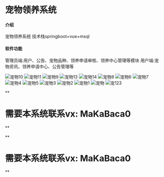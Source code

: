 # 宠物领养系统
#### 介绍
宠物领养系统 技术栈springboot+vue+msql

#### 软件功能
管理员端:用户、公告、宠物品种、领养申请审核、领养中心管理等模块 用户端:宠物资讯、领养申请中心、公告管理等

![宠物10](https://github.com/MaCa-BaKa/pet-adoption-system/assets/102128690/54718b5f-37aa-47ac-a205-f62bf79583d3)
![宠物11](https://github.com/MaCa-BaKa/pet-adoption-system/assets/102128690/e73235d0-1cbf-45f3-8aaa-e40e6a0b2c84)
![宠物9](https://github.com/MaCa-BaKa/pet-adoption-system/assets/102128690/f0827977-ca08-417e-bbcf-18305c708e8e)
![宠物13](https://github.com/MaCa-BaKa/pet-adoption-system/assets/102128690/944d5cc9-46f2-401a-8a0a-7939b3cdbbd5)
![宠物14](https://github.com/MaCa-BaKa/pet-adoption-system/assets/102128690/61a09dbf-b372-43c7-b378-1ab392124850)
![宠物8](https://github.com/MaCa-BaKa/pet-adoption-system/assets/102128690/deb7dfde-b37a-41d2-a16b-aa1b1062092a)
![宠物6](https://github.com/MaCa-BaKa/pet-adoption-system/assets/102128690/8aaa229c-e81f-4efe-9cee-6fd5dc5e1ace)
![宠物7](https://github.com/MaCa-BaKa/pet-adoption-system/assets/102128690/fb11c8e4-ff97-4a1b-9244-42e9da5001cf)
![宠物4](https://github.com/MaCa-BaKa/pet-adoption-system/assets/102128690/c469e8d6-ca77-49f6-8d2c-866c44ecb934)
![宠物5](https://github.com/MaCa-BaKa/pet-adoption-system/assets/102128690/a7053be2-c277-473d-b502-7b8a18d87810)
![宠物3](https://github.com/MaCa-BaKa/pet-adoption-system/assets/102128690/a30e0321-efce-41a5-a26a-2fdc9bdbe572)
![宠物2](https://github.com/MaCa-BaKa/pet-adoption-system/assets/102128690/1ccc4ed1-3ff8-4fad-9a0c-9043e715ebc1)
![宠物1](https://github.com/MaCa-BaKa/pet-adoption-system/assets/102128690/8ada9721-139a-4dc9-a7bc-0156c6942b44)
![宠物](https://github.com/MaCa-BaKa/pet-adoption-system/assets/102128690/83360cca-c44b-456c-959c-5de4cb218390)
![宠123](https://github.com/MaCa-BaKa/pet-adoption-system/assets/102128690/82026d62-1ead-4133-86a1-5077482862bc)


**

# 需要本系统联系vx: MaKaBaca0
**


**

# 需要本系统联系vx: MaKaBaca0
**

